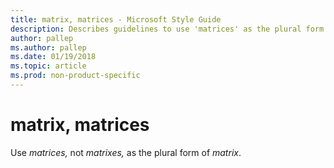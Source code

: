 ```yaml
---
title: matrix, matrices - Microsoft Style Guide
description: Describes guidelines to use 'matrices' as the plural form of 'matrix' in Microsoft documents.
author: pallep
ms.author: pallep
ms.date: 01/19/2018
ms.topic: article
ms.prod: non-product-specific
---
```


# matrix, matrices

Use *matrices,* not *matrixes,* as the plural form of *matrix*.

